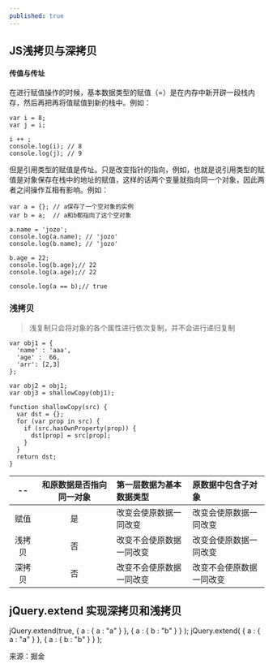 ```yaml
---
published: true
---
```

## JS浅拷贝与深拷贝


#### 传值与传址

在进行赋值操作的时候，基本数据类型的赋值（=）是在内存中新开辟一段栈内存，然后再把再将值赋值到新的栈中。例如：

```
var i = 8;
var j = i;

i ++ ;
console.log(i); // 8
console.log(j); // 9
```


但是引用类型的赋值是传址。只是改变指针的指向，例如，也就是说引用类型的赋值是对象保存在栈中的地址的赋值，这样的话两个变量就指向同一个对象，因此两者之间操作互相有影响。例如：

```
var a = {}; // a保存了一个空对象的实例
var b = a;  // a和b都指向了这个空对象

a.name = 'jozo';
console.log(a.name); // 'jozo'
console.log(b.name); // 'jozo'

b.age = 22;
console.log(b.age);// 22
console.log(a.age);// 22

console.log(a == b);// true
```

### 浅拷贝

>浅复制只会将对象的各个属性进行依次复制，并不会进行递归复制

```
var obj1 = {
  'name' : 'aaa',
  'age' :  66,
  'arr': [2,3]
};

var obj2 = obj1;
var obj3 = shallowCopy(obj1);

function shallowCopy(src) {
  var dst = {};
  for (var prop in src) {
    if (src.hasOwnProperty(prop)) {
      dst[prop] = src[prop];
    }
  }
  return dst;
}

```


|--|和原数据是否指向同一对象|第一层数据为基本数据类型|原数据中包含子对象|
|:-:|:---------------------:|:-----------------------|:-----------------|
|赋值|是|改变会使原数据一同改变|改变会使原数据一同改变|
|浅拷贝|否|改变不会使原数据一同改变|改变会使原数据一同改变|
|深拷贝|否|改变不会使原数据一同改变|改变不会使原数据一同改变|


## jQuery.extend 实现深拷贝和浅拷贝

jQuery.extend(true, { a : { a : "a" } }, { a : { b : "b" } } );
jQuery.extend( { a : { a : "a" } }, { a : { b : "b" } } );







来源：掘金
